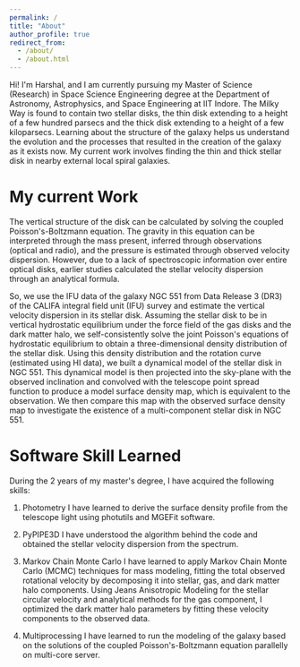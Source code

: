 ```yaml
---
permalink: /
title: "About"
author_profile: true
redirect_from: 
  - /about/
  - /about.html
---
```


Hi! I'm Harshal, and I am currently pursuing my Master of Science (Research) in Space Science Engineering degree at the Department of Astronomy, Astrophysics, and Space Engineering at IIT Indore. The Milky Way is found to contain two stellar disks, the thin disk extending to a height of a few hundred parsecs and the thick disk extending to a height of a few kiloparsecs. Learning about the structure of the galaxy helps us understand the evolution and the processes that resulted in the creation of the galaxy as it exists now. My current work involves finding the thin and thick stellar disk in nearby external local spiral galaxies.

My current Work 
======
The vertical structure of the disk can be calculated by solving the coupled Poisson's-Boltzmann equation. The gravity in this equation can be interpreted through the mass present, inferred through observations (optical and radio), and the pressure is estimated through observed velocity dispersion. However, due to a lack of spectroscopic information over entire optical disks, earlier studies calculated the stellar velocity dispersion through an analytical formula.

So, we use the IFU data of the galaxy NGC 551 from Data Release 3 (DR3) of the CALIFA integral field unit (IFU) survey and estimate the vertical velocity dispersion in its stellar disk. Assuming the stellar disk to be in vertical hydrostatic equilibrium under the force field of the gas disks and the dark matter halo, we self-consistently solve the joint Poisson's equations of hydrostatic equilibrium to obtain a three-dimensional density distribution of the stellar disk. Using this density distribution and the rotation curve (estimated using HI data), we built a dynamical model of the stellar disk in NGC 551. This dynamical model is then projected into the sky-plane with the observed inclination and convolved with the telescope point spread function to produce a model surface density map, which is equivalent to the observation. We then compare this map with the observed surface density map to investigate the existence of a multi-component stellar disk in NGC 551.

Software Skill Learned
======
During the 2 years of my master's degree, I have acquired the following skills:
1) Photometry
   I have learned to derive the surface density profile from the telescope light using photutils and MGEFit software.
   
2) PyPIPE3D
   I have understood the algorithm behind the code and obtained the stellar velocity dispersion from the spectrum.
   
3) Markov Chain Monte Carlo
   I have learned to apply Markov Chain Monte Carlo (MCMC) techniques for mass modeling, fitting the total observed rotational velocity by decomposing it into 
   stellar, gas, and dark matter halo components. Using Jeans Anisotropic Modeling for the stellar circular velocity and analytical methods for the gas component, 
   I optimized the dark matter halo parameters by fitting these velocity components to the observed data.
   
4) Multiprocessing
   I have learned to run the modeling of the galaxy based on the solutions of the coupled Poisson's-Boltzmann equation parallelly on multi-core server. 


